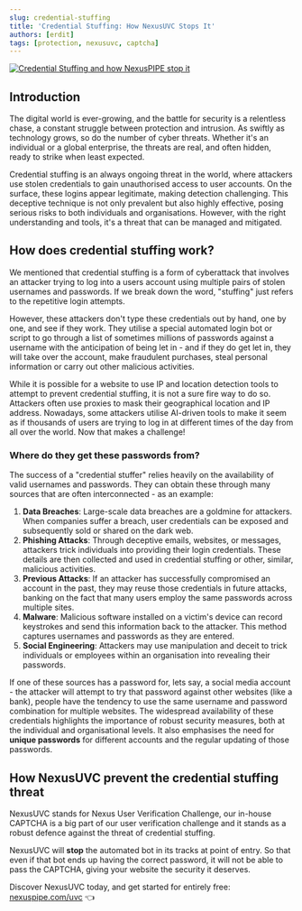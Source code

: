 ```yaml
---
slug: credential-stuffing
title: 'Credential Stuffing: How NexusUVC Stops It'
authors: [erdit] 
tags: [protection, nexusuvc, captcha]
---
```


[![Credential Stuffing and how NexusPIPE stop it](/img/cards/credentialstuffing.png)](https://blog.nexuspipe.com/credential-stuffing/)

## Introduction
The digital world is ever-growing, and the battle for security is a relentless chase, a constant struggle between protection and intrusion. As swiftly as technology grows, so do the number of cyber threats. Whether it's an individual or a global enterprise, the threats are real, and often hidden, ready to strike when least expected.

<!--truncate-->

Credential stuffing is an always ongoing threat in the world, where attackers use stolen credentials to gain unauthorised access to user accounts. On the surface, these logins appear legitimate, making detection challenging. This deceptive technique is not only prevalent but also highly effective, posing serious risks to both individuals and organisations. However, with the right understanding and tools, it's a threat that can be managed and mitigated.

## How does credential stuffing work?
We mentioned that credential stuffing is a form of cyberattack that involves an attacker trying to log into a users account using multiple pairs of stolen usernames and passwords. If we break down the word, "stuffing" just refers to the repetitive login attempts.

However, these attackers don't type these credentials out by hand, one by one, and see if they work. They utilise a special automated login bot or script to go through a list of sometimes millions of passwords against a username with the anticipation of being let in - and if they do get let in, they will take over the account, make fraudulent purchases, steal personal information or carry out other malicious activities.

While it is possible for a website to use IP and location detection tools to attempt to prevent credential stuffing, it is not a sure fire way to do so. Attackers often use proxies to mask their geographical location and IP address. Nowadays, some attackers utilise AI-driven tools to make it seem as if thousands of users are trying to log in at different times of the day from all over the world. Now that makes a challenge!

### Where do they get these passwords from?
The success of a "credential stuffer" relies heavily on the availability of valid usernames and passwords. They can obtain these through many sources that are often interconnected - as an example:

1. **Data Breaches**: Large-scale data breaches are a goldmine for attackers. When companies suffer a breach, user credentials can be exposed and subsequently sold or shared on the dark web.
2. **Phishing Attacks**: Through deceptive emails, websites, or messages, attackers trick individuals into providing their login credentials. These details are then collected and used in credential stuffing or other, similar, malicious activities.
3. **Previous Attacks**: If an attacker has successfully compromised an account in the past, they may reuse those credentials in future attacks, banking on the fact that many users employ the same passwords across multiple sites.
4. **Malware**: Malicious software installed on a victim's device can record keystrokes and send this information back to the attacker. This method captures usernames and passwords as they are entered.
5. **Social Engineering**: Attackers may use manipulation and deceit to trick individuals or employees within an organisation into revealing their passwords.

If one of these sources has a password for, lets say, a social media account - the attacker will attempt to try that password against other websites (like a bank), people have the tendency to use the same username and password combination for multiple websites. The widespread availability of these credentials highlights the importance of robust security measures, both at the individual and organisational levels. It also emphasises the need for **unique passwords** for different accounts and the regular updating of those passwords.

## How NexusUVC prevent the credential stuffing threat

NexusUVC stands for Nexus User Verification Challenge, our in-house CAPTCHA is a big part of our user verification challenge and it stands as a robust defence against the threat of credential stuffing.

NexusUVC will **stop** the automated bot in its tracks at point of entry. So that even if that bot ends up having the correct password, it will not be able to pass the CAPTCHA, giving your website the security it deserves.

Discover NexusUVC today, and get started for entirely free: [nexuspipe.com/uvc](https://nexuspipe.com/uvc) 👈
